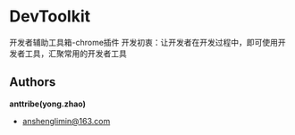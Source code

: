 DevToolkit
==========

开发者辅助工具箱-chrome插件
开发初衷：让开发者在开发过程中，即可使用开发者工具，汇聚常用的开发者工具



## Authors

**anttribe(yong.zhao)**
- anshenglimin@163.com
